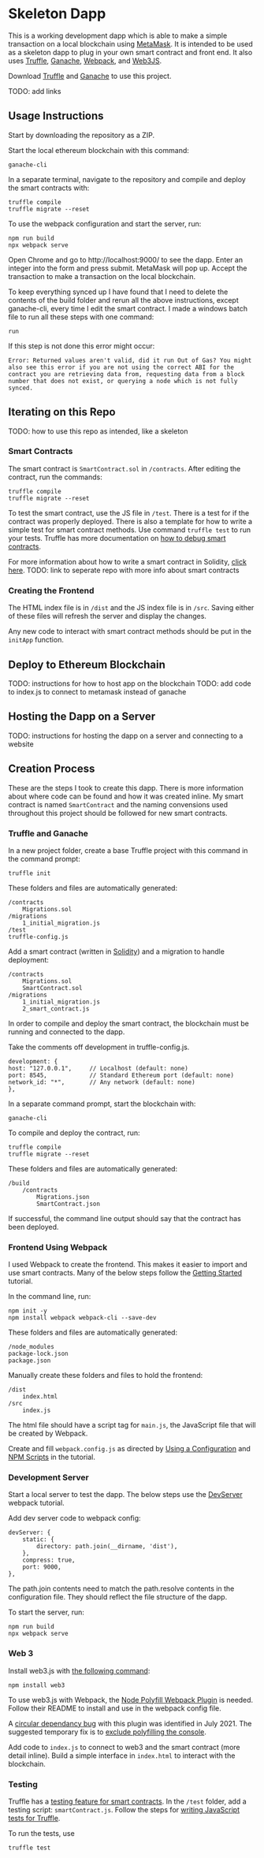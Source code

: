 # Skeleton Dapp
This is a working development dapp which is able to make a simple transaction on a local blockchain using [MetaMask](https://metamask.io/). It is intended to be used as a skeleton dapp to plug in your own smart contract and front end. It also uses [Truffle](), [Ganache](), [Webpack](), and [Web3JS](https://web3js.readthedocs.io/en/v1.2.11/getting-started.html).

Download [Truffle]() and [Ganache]() to use this project.

TODO: add links

## Usage Instructions
Start by downloading the repository as a ZIP.

Start the local ethereum blockchain with this command:

    ganache-cli

In a separate terminal, navigate to the repository and compile and deploy the smart contracts with:

    truffle compile
    truffle migrate --reset

To use the webpack configuration and start the server, run:

    npm run build
    npx webpack serve

Open Chrome and go to http://localhost:9000/ to see the dapp. Enter an integer into the form and press submit. MetaMask will pop up. Accept the transaction to make a transaction on the local blockchain.

To keep everything synced up I have found that I need to delete the contents of the build folder and rerun all the above instructions, except ganache-cli, every time I edit the smart contract. I made a windows batch file to run all these steps with one command:

    run
If this step is not done this error might occur:

    Error: Returned values aren't valid, did it run Out of Gas? You might also see this error if you are not using the correct ABI for the contract you are retrieving data from, requesting data from a block number that does not exist, or querying a node which is not fully synced.

## Iterating on this Repo
TODO: how to use this repo as intended, like a skeleton

### Smart Contracts
The smart contract is `SmartContract.sol` in `/contracts`. After editing the contract, run the commands:

    truffle compile
    truffle migrate --reset

To test the smart contract, use the JS file in `/test`. There is a test for if the contract was properly deployed. There is also a template for how to write a simple test for smart contract methods. Use command `truffle test` to run your tests. Truffle has more documentation on [how to debug smart contracts](https://www.trufflesuite.com/docs/truffle/getting-started/debugging-your-contracts).

For more information about how to write a smart contract in Solidity, [click here]().
TODO: link to seperate repo with more info about smart contracts

### Creating the Frontend
The HTML index file is in `/dist` and the JS index file is in `/src`. Saving either of these files will refresh the server and display the changes.

Any new code to interact with smart contract methods should be put in the `initApp` function.

## Deploy to Ethereum Blockchain
TODO: instructions for how to host app on the blockchain
TODO: add code to index.js to connect to metamask instead of ganache

## Hosting the Dapp on a Server
TODO: instructions for hosting the dapp on a server and connecting to a website

## Creation Process
These are the steps I took to create this dapp. There is more information about where code can be found and how it was created inline. My smart contract is named `SmartContract` and the naming convensions used throughout this project should be followed for new smart contracts.

### Truffle and Ganache
In a new project folder, create a base Truffle project with this command in the command prompt:
    
    truffle init

These folders and files are automatically generated:

    /contracts
        Migrations.sol
    /migrations
        1_initial_migration.js
    /test
    truffle-config.js

Add a smart contract (written in [Solidity]()) and a migration to handle deployment:

    /contracts
        Migrations.sol
        SmartContract.sol
    /migrations
        1_initial_migration.js
        2_smart_contract.js

In order to compile and deploy the smart contract, the blockchain must be running and connected to the dapp.

Take the comments off development in truffle-config.js.

    development: {
    host: "127.0.0.1",     // Localhost (default: none)
    port: 8545,            // Standard Ethereum port (default: none)
    network_id: "*",       // Any network (default: none)
    },

In a separate command prompt, start the blockchain with:

    ganache-cli

To compile and deploy the contract, run:

    truffle compile
    truffle migrate --reset

These folders and files are automatically generated:

    /build
        /contracts
            Migrations.json
            SmartContract.json

If successful, the command line output should say that the contract has been deployed.

### Frontend Using Webpack
I used Webpack to create the frontend. This makes it easier to import and use smart contracts. Many of the below steps follow the [Getting Started](https://webpack.js.org/guides/getting-started/) tutorial.

In the command line, run:

    npm init -y
    npm install webpack webpack-cli --save-dev

These folders and files are automatically generated:

    /node_modules
    package-lock.json
    package.json

Manually create these folders and files to hold the frontend:

    /dist
        index.html
    /src
        index.js

The html file should have a script tag for `main.js`, the JavaScript file that will be created by Webpack.

Create and fill `webpack.config.js` as directed by [Using a Configuration](https://webpack.js.org/guides/getting-started/#using-a-configuration) and [NPM Scripts](https://webpack.js.org/guides/getting-started/#npm-scripts) in the tutorial.

### Development Server
Start a local server to test the dapp. The below steps use the [DevServer](https://webpack.js.org/configuration/dev-server/) webpack tutorial.

Add dev server code to webpack config:

    devServer: {
        static: {
            directory: path.join(__dirname, 'dist'),
        },
        compress: true,
        port: 9000,
    },

The path.join contents need to match the path.resolve contents in the configuration file. They should reflect the file structure of the dapp.

To start the server, run:

    npm run build
    npx webpack serve

### Web 3
Install web3.js with [the following command](https://www.oreilly.com/library/view/mastering-blockchain/9781788839044/ba606636-cbca-4bf5-acf1-0552dc6b0cd1.xhtml):

    npm install web3

To use web3.js with Webpack, the [Node Polyfill Webpack Plugin](https://github.com/Richienb/node-polyfill-webpack-plugin) is needed. Follow their README to install and use in the webpack config file.

A [circular dependancy bug](https://github.com/Richienb/node-polyfill-webpack-plugin/issues/18) with this plugin was identified in July 2021. The suggested temporary fix is to [exclude polyfilling the console](https://github.com/Richienb/node-polyfill-webpack-plugin/tree/27be8def3f3d42464fa77fd240c38a8bce982f8e#excludealiases).

Add code to `index.js` to connect to web3 and the smart contract (more detail inline). Build a simple interface in `index.html` to interact with the blockchain.

### Testing
Truffle has a [testing feature for smart contracts](https://www.trufflesuite.com/docs/truffle/testing/testing-your-contracts). In the `/test` folder, add a testing script: `smartContract.js`. Follow the steps for [writing JavaScript tests for Truffle](https://www.trufflesuite.com/docs/truffle/testing/writing-tests-in-javascript).

To run the tests, use

    truffle test